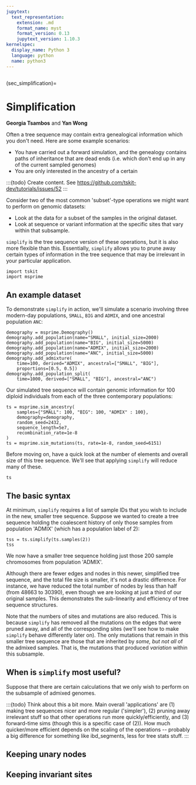 ```yaml
---
jupytext:
  text_representation:
    extension: .md
    format_name: myst
    format_version: 0.13
    jupytext_version: 1.10.3
kernelspec:
  display_name: Python 3
  language: python
  name: python3
---
```


```{currentmodule} tskit
```

(sec_simplification)=

# Simplification

**Georgia Tsambos** and **Yan Wong**

Often a tree sequence may contain extra genealogical information which you don't need.
Here are some example scenarios:

 - You have carried out a forward simulation, and the genealogy contains paths of inheritance that are dead ends (i.e. which don't end up in any of the current sampled genomes)
 - You are only interested in the ancestry of a certain

:::{todo}
Create content. See https://github.com/tskit-dev/tutorials/issues/52
:::

Consider two of the most common 'subset'-type operations we might want to perform on genomic datasets:

 - Look at the data for a subset of the samples in the original dataset.
 - Look at sequence or variant information at the specific sites that vary within that subsample.

`simplify` is the tree sequence version of these operations,
but it is also more flexible than this.
Essentially, `simplify` allows you to prune away certain types of information in the tree sequence that may be irrelevant in your particular application.

```{code-cell}
import tskit
import msprime
```

## An example dataset

To demonstrate `simplify` in action, we'll simulate a scenario involving three modern-day populations, `SMALL`, `BIG` and `ADMIX`, and one ancestral population `ANC`:

```{code-cell}
demography = msprime.Demography()
demography.add_population(name="SMALL", initial_size=2000)
demography.add_population(name="BIG", initial_size=5000)
demography.add_population(name="ADMIX", initial_size=2000)
demography.add_population(name="ANC", initial_size=5000)
demography.add_admixture(
    time=100, derived="ADMIX", ancestral=["SMALL", "BIG"],
    proportions=[0.5, 0.5])
demography.add_population_split(
    time=1000, derived=["SMALL", "BIG"], ancestral="ANC")
```

Our simulated tree sequence will contain genomic information for 100 diploid individuals from each of the three contemporary populations:

```{code-cell}
ts = msprime.sim_ancestry(
    samples={"SMALL": 100, "BIG": 100, "ADMIX" : 100},
    demography=demography,
    random_seed=2432,
    sequence_length=5e7,
    recombination_rate=1e-8
)
ts = msprime.sim_mutations(ts, rate=1e-8, random_seed=6151)
```
Before moving on, have a quick look at the number of elements and overall size of this tree sequence. We'll see that applying `simplify` will reduce many of these.

```{code-cell}
ts
```

## The basic syntax

At minimum, `simplify` requires a list of sample IDs that you wish to include in the new, smaller tree sequence.
Suppose we wanted to create a tree sequence holding the coalescent history of only those samples from population 'ADMIX' (which has a population label of 2):

```{code-cell}
tss = ts.simplify(ts.samples(2))
tss
```

We now have a smaller tree sequence holding just those 200 sample chromosomes from population 'ADMIX'.

Although there are fewer edges and nodes in this newer, simplified tree sequence, and the total file size is smaller,
it's not a drastic difference.
For instance, we have reduced the total number of nodes by less than half (from 48663 to 30390),
even though we are looking at just a third of our original samples.
This demonstrates the sub-linearity and efficiency of tree sequence structures.

Note that the numbers of sites and mutations are also reduced.
This is because `simplify` has removed all the mutations on the edges that were pruned away, and all of the corresponding sites (we'll see how to make `simplify` behave differently later on).
The only mutations that remain in this smaller tree sequence are those
that are inherited by *some, but not all* of the admixed samples.
That is, the mutations that produced *variation* within this subsample.

## When is `simplify` most useful?

Suppose that there are certain calculations that we only wish to perform on the subsample of admixed genomes.

:::{todo}
Think about this a bit more. Main overall 'applications' are (1) making tree sequences nicer and more regular ('simpler'), (2) pruning away irrelevant stuff so that other operations run more quickly/efficiently, and (3) forward-time sims (though this is a specific case of (2)). How much quicker/more efficient depends on the scaling of the operations -- probably a big difference for something like ibd_segments, less for tree stats stuff.
:::

## Keeping unary nodes 

## Keeping invariant sites




